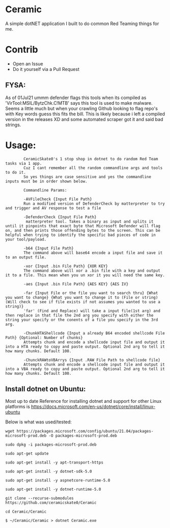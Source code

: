 # Ceramic
A simple dotNET application I built to do common Red Teaming things for me. 

# Contrib
- Open an Issue
- Do it yourself via a Pull Request

## FYSA:
As of 01Jul21 ummm defender flags this tools when its compiled as 'VirTool:MSIL/BytzChk.C!MTB' says this tool is used to make malware. Seems a little much but when your crawling Github looking to flag repo's with Key words guess this fits the bill. This is likely because i left a compiled version in the releases XD and some automated scraper got it and said bad strings.

# Usage:
            CeramicSkate0's 1 stop shop in dotnet to do random Red Team tasks via 1 app.  
            Cuz I cant remember all the random commandline args and tools to do it.      
            So yes things are case sensitive and yes the commandline inputs must be in order shown below.

            Commandline Params:
            
            -AVFileCheck {Input File Path}
            Run a modified version of DefenderCheck by matterpreter to try and trigger and AV response to test a file           

            -DefenderCheck {Input File Path}
             matterpreter tool. Takes a binary as input and splits it until it pinpoints that exact byte that Microsoft Defender will flag on, and then prints those offending bytes to the screen. This can be helpful when trying to identify the specific bad pieces of code in your tool/payload.
            
            -b64 {Input File Path}
            The command above will base64 encode a input file and save it to an output file.

            -xor {Input .bin File Path} {XOR KEY}
            The command above will xor a .bin file with a key and output it to a file. This mean when you un xor it you will need the same key.

            -aes {Input .bin File Path} {AES KEY} {AES IV}

            -far {Input File or the file you want to search thru} {What you want to change} {What you want to change it to (File or string)(Will check to see if file exists if not assumes you wanted to use a string)}
            'far' (Find and Replace) will take a input file(1st arg) and then replace in that file the 2nd arg you specify with either the string your specify or the conents of a file you specify in the 3rd arg.

            -ChunkHTAShellcode {Input a already B64 encoded shellcode File Path} {Optional: Number of chunks}
            Attempts chunk and encode a shellcode input file and output it into a HTA ready to copy and paste output. Optional 2nd arg to tell it how many chunks. Default 100.
            
            -ChunckRAWtoVBArrys {Input .RAW File Path to shellcode file}
            Attempts chunk and encode a shellcode input file and output it into a VBA ready to copy and paste output. Optional 2nd arg to tell it how many chunks. Default 100.


## Install dotnet on Ubuntu:

Most up to date Reference for installing dotnet and support for other Linux platforms is https://docs.microsoft.com/en-us/dotnet/core/install/linux-ubuntu

Below is what was used/tested:

``wget https://packages.microsoft.com/config/ubuntu/21.04/packages-microsoft-prod.deb -O packages-microsoft-prod.deb``

``sudo dpkg -i packages-microsoft-prod.deb``

``sudo apt-get update``

``sudo apt-get install -y apt-transport-https``

``sudo apt-get install -y dotnet-sdk-5.0``
  
``sudo apt-get install -y aspnetcore-runtime-5.0``

``sudo apt-get install -y dotnet-runtime-5.0``

``git clone --recurse-submodules https://github.com/ceramicskate0/Ceramic``

``cd Ceramic/Ceramic``

``$ ~/Ceramic/Ceramic > dotnet Ceramic.exe``
